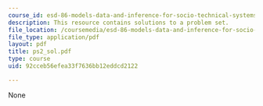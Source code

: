 ```yaml
---
course_id: esd-86-models-data-and-inference-for-socio-technical-systems-spring-2007
description: This resource contains solutions to a problem set.
file_location: /coursemedia/esd-86-models-data-and-inference-for-socio-technical-systems-spring-2007/92cceb56efea33f7636bb12eddcd2122_ps2_sol.pdf
file_type: application/pdf
layout: pdf
title: ps2_sol.pdf
type: course
uid: 92cceb56efea33f7636bb12eddcd2122

---
```

None